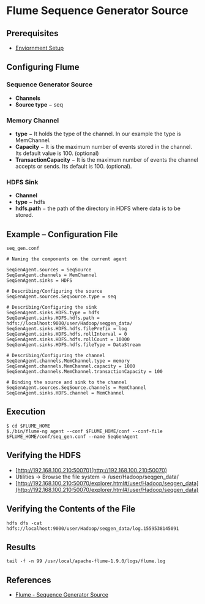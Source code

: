 # Flume Sequence Generator Source

## Prerequisites
- [Enviornment Setup](../hadoop/HadoopEnviornmentSetup.md)

## Configuring Flume
### Sequence Generator Source
- **Channels**
- **Source type** − seq

### Memory Channel
- **type** − It holds the type of the channel. In our example the type is MemChannel.
- **Capacity** − It is the maximum number of events stored in the channel. Its default value is 100. (optional)
- **TransactionCapacity** − It is the maximum number of events the channel accepts or sends. Its default is 100. (optional).

### HDFS Sink
- **Channel**
- **type** − hdfs
- **hdfs.path** − the path of the directory in HDFS where data is to be stored.

## Example – Configuration File
`seq_gen.conf`
```
# Naming the components on the current agent

SeqGenAgent.sources = SeqSource
SeqGenAgent.channels = MemChannel
SeqGenAgent.sinks = HDFS

# Describing/Configuring the source
SeqGenAgent.sources.SeqSource.type = seq

# Describing/Configuring the sink
SeqGenAgent.sinks.HDFS.type = hdfs
SeqGenAgent.sinks.HDFS.hdfs.path = hdfs://localhost:9000/user/Hadoop/seqgen_data/
SeqGenAgent.sinks.HDFS.hdfs.filePrefix = log
SeqGenAgent.sinks.HDFS.hdfs.rollInterval = 0
SeqGenAgent.sinks.HDFS.hdfs.rollCount = 10000
SeqGenAgent.sinks.HDFS.hdfs.fileType = DataStream

# Describing/Configuring the channel
SeqGenAgent.channels.MemChannel.type = memory
SeqGenAgent.channels.MemChannel.capacity = 1000
SeqGenAgent.channels.MemChannel.transactionCapacity = 100

# Binding the source and sink to the channel
SeqGenAgent.sources.SeqSource.channels = MemChannel
SeqGenAgent.sinks.HDFS.channel = MemChannel
```

## Execution
```
$ cd $FLUME_HOME
$./bin/flume-ng agent --conf $FLUME_HOME/conf --conf-file $FLUME_HOME/conf/seq_gen.conf --name SeqGenAgent
```

## Verifying the HDFS
- [http://192.168.100.210:50070](http://192.168.100.210:50070)
- Utilities -> Browse the file system -> /user/Hadoop/seqgen_data/
- [http://192.168.100.210:50070/explorer.html#/user/Hadoop/seqgen_data](http://192.168.100.210:50070/explorer.html#/user/Hadoop/seqgen_data)

## Verifying the Contents of the File
```
hdfs dfs -cat hdfs://localhost:9000/user/Hadoop/seqgen_data/log.1559538145091
```

## Results
```
tail -f -n 99 /usr/local/apache-flume-1.9.0/logs/flume.log
```

## References
- [Flume - Sequence Generator Source](https://www.tutorialspoint.com/apache_flume/sequence_generator_source.htm)